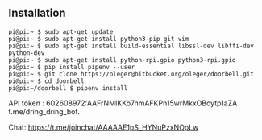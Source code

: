 ## Installation

```
pi@pi:~ $ sudo apt-get update
pi@pi:~ $ sudo apt-get install python3-pip git vim
pi@pi:~ $ sudo apt-get install build-essential libssl-dev libffi-dev python-dev
pi@pi:~ $ sudo apt-get install python-rpi.gpio python3-rpi.gpio
pi@pi:~ $ pip install pipenv --user
pi@pi:~ $ git clone https://oleger@bitbucket.org/oleger/doorbell.git
pi@pi:~ $ cd doorbell
pi@pi:~/doorbell $ pipenv install

``` 



API token : 602608972:AAFrNMIKKo7nmAFKPn15wrMkxOBoytp1aZA
t.me/dring_dring_bot.

Chat: https://t.me/joinchat/AAAAAE1pS_HYNuPzxNOpLw

